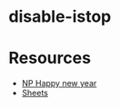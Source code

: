 # disable-istop

# Resources
* [NP Happy new year](https://www.f0nt.com/release/np-happy-new-year)
* [Sheets](https://www.youtube.com/watch?v=N9si40XZbcg)
